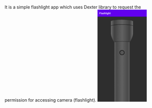 It is a simple flashlight app which uses Dexter library to request the permission for accessing camera (flashlight).
<img src="screen-shot/screen-shot.PNG" width="160" height="300">
